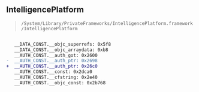 ## IntelligencePlatform

> `/System/Library/PrivateFrameworks/IntelligencePlatform.framework/IntelligencePlatform`

```diff

   __DATA_CONST.__objc_superrefs: 0x5f8
   __DATA_CONST.__objc_arraydata: 0xb8
   __AUTH_CONST.__auth_got: 0x2600
-  __AUTH_CONST.__auth_ptr: 0x2698
+  __AUTH_CONST.__auth_ptr: 0x26c0
   __AUTH_CONST.__const: 0x2dca0
   __AUTH_CONST.__cfstring: 0x2e40
   __AUTH_CONST.__objc_const: 0x2b768

```
